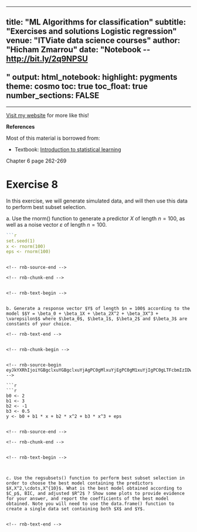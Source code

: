 
<!-- rnb-text-begin -->

---
title: "ML Algorithms for classification"
subtitle: "Exercises and solutions Logistic regression"
venue: "ITViate data science courses"
author: "Hicham Zmarrou"
date: "Notebook -- <http://bit.ly/2q9NPSU>  <br /> <br />"
output:
  html_notebook:
    highlight: pygments
    theme: cosmo
    toc: true
    toc_float: true
    number_sections: FALSE
---


<hr>

[Visit my website](http://trefoil.ml/) for more like this!

__References__

Most of this material is borrowed from:

* Textbook: [Introduction to statistical learning](http://www-bcf.usc.edu/~gareth/ISL/)

Chapter 6 page 262-269


# Exercise 8 

In this exercise, we will generate simulated data, and will then use this data to perform best subset selection.

a. Use the rnorm() function to generate a predictor $X$ of length $n = 100$, as well as a noise vector $\varepsilon$ of length $n = 100$.


<!-- rnb-text-end -->


<!-- rnb-chunk-begin -->


<!-- rnb-source-begin eyJkYXRhIjoiYGBgclxuYGBgclxuc2V0LnNlZWQoMSlcbnggPC0gcm5vcm0oMTAwKVxuZXBzIDwtIHJub3JtKDEwMClcbmBgYFxuYGBgIn0= -->

```r
```r
set.seed(1)
x <- rnorm(100)
eps <- rnorm(100)
```
```

<!-- rnb-source-end -->

<!-- rnb-chunk-end -->


<!-- rnb-text-begin -->


b. Generate a response vector $Y$ of length $n = 100$ according to the model $$Y = \beta_0 + \beta_1X + \beta_2X^2 + \beta_3X^3 + \varepsilon$$ where $\beta_0$, $\beta_1$, $\beta_2$ and $\beta_3$ are constants of your choice.

<!-- rnb-text-end -->


<!-- rnb-chunk-begin -->


<!-- rnb-source-begin eyJkYXRhIjoiYGBgclxuYGBgclxuYjAgPC0gMlxuYjEgPC0gM1xuYjIgPC0gLTFcbmIzIDwtIDAuNVxueSA8LSBiMCArIGIxICogeCArIGIyICogeF4yICsgYjMgKiB4XjMgKyBlcHNcbmBgYFxuYGBgIn0= -->

```r
```r
b0 <- 2
b1 <- 3
b2 <- -1
b3 <- 0.5
y <- b0 + b1 * x + b2 * x^2 + b3 * x^3 + eps
```
```

<!-- rnb-source-end -->

<!-- rnb-chunk-end -->


<!-- rnb-text-begin -->



c. Use the regsubsets() function to perform best subset selection in order to choose the best model containing the predictors $X,X^2,\cdots,X^{10}$. What is the best model obtained according to $C_p$, BIC, and adjusted $R^2$ ? Show some plots to provide evidence for your answer, and report the coefficients of the best model obtained. Note you will need to use the data.frame() function to create a single data set containing both $X$ and $Y$.


<!-- rnb-text-end -->


































































